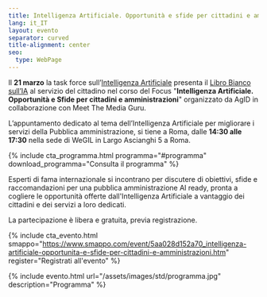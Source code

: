 ```yaml
---
title: Intelligenza Artificiale. Opportunità e sfide per cittadini e amministrazioni
lang: it_IT
layout: evento
separator: curved
title-alignment: center
seo:
  type: WebPage
---
```


Il **21 marzo** la task force sull’[Intelligenza Artificiale](/task-force) presenta il [Libro Bianco sull’IA](https://libro-bianco-ia.readthedocs.io/it/latest/) al servizio del cittadino nel corso del Focus "**Intelligenza Artificiale. Opportunità e Sfide per cittadini e amministrazioni**" organizzato da AgID in collaborazione con Meet The Media Guru.

L’appuntamento dedicato al tema dell’Intelligenza Artificiale per migliorare i servizi della Pubblica amministrazione, si tiene a Roma, dalle **14:30 alle 17:30** nella sede di WeGIL in Largo Ascianghi 5 a Roma.

{% include cta_programma.html programma="#programma" download_programma="Consulta il programma" %}


Esperti di fama internazionale si incontrano per discutere di obiettivi, sfide e raccomandazioni per una pubblica amministrazione AI ready, pronta a cogliere le opportunità offerte dall'Intelligenza Artificiale a vantaggio dei cittadini e dei servizi a loro dedicati.


La partecipazione è libera e gratuita, previa registrazione.

{% include cta_evento.html smappo="https://www.smappo.com/event/5aa028d152a70_intelligenza-artificiale-opportunita-e-sfide-per-cittadini-e-amministrazioni.htm" register="Registrati all\'evento"  %}


{% include evento.html url="/assets/images/std/programma.jpg" description="Programma" %}
